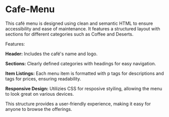 # Cafe-Menu
This café menu is designed using clean and semantic HTML to ensure accessibility and ease of maintenance. It features a structured layout with sections for different categories such as Coffee and Deserts.

Features:


**Header:** Includes the café's name and logo.

**Sections:** Clearly defined categories with headings for easy navigation.

**Item Listings:** Each menu item is formatted with p tags for descriptions and tags for prices, ensuring readability.

**Responsive Design:** Utilizies CSS for resposive styiling, allowing the menu to look great on various devices. 

This structure provides a user-friendly experience, making it easy for anyone to browse the offerings.
